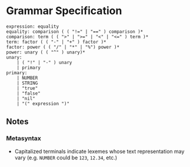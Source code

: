 # Grammar Specification
```
expression: equality
equality: comparison ( ( "!=" | "==" ) comparison )*
comparison: term ( ( ">" | ">=" | "<" | "<=" ) term )*
term: factor ( ( "-" | "+" ) factor )*
factor: power ( ( "/" | "*" | "%") power )*
power: unary ( ( "^" ) unary)*
unary:
    | ( "!" | "-" ) unary
    | primary
primary:
    | NUMBER
    | STRING
    | "true"
    | "false"
    | "nil"
    | "(" expression ")"
```

## Notes
### Metasyntax
* Capitalized terminals indicate lexemes whose text representation may vary (e.g. `NUMBER` could be `123`, `12.34`, etc.)
